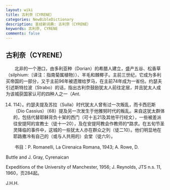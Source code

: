 ```yaml
---
layout: wiki
title: 古利奈（CYRENE）
categories: NewBibleDictionary
description: 圣经新词典: 古利奈（CYRENE）
keywords: 古利奈, CYRENE
comments: false
---
```


## 古利奈（CYRENE）

　　北非的一个港口，由多利亚种（Dorian）的希腊人建立，盛产五谷、松香草（silphium:〔译注：指南菊属植物〕）、羊毛和棘椰子。主前三世纪，它成为多利买帝国的一部分，又于主前96年被遗赠给罗马，在主前74年成为一省份。约瑟夫引述斯特拉波（Strabo）的话，指出古利奈鼓励犹太人前往定居，并且犹太人成为该城获国家认可的四种人之一（Ant.

14. 114）。约瑟夫提及苏拉（Sulla）时代犹太人曾有过一次叛乱，而卡西厄斯（Dio Cassius）（68）提及另一次发生于他雅努时代的叛乱。来自这犹太群体的，包括代替耶稣背负十架的西门（可十五21及其他平行经文），一些被差派往安提阿的宣教士（徒十一20），及在安提阿教会作教师的*路求。在五旬节圣灵降临的事件中，这城的一些犹太人亦在群众之列（徒二10）。他们明显地在耶路撒冷有自己的（或与人共用的）会堂（徒六9）。

　　书目：P. Romanelli, La Cirenaica Romana, 1943; A. Rowe, D.

Buttle and J. Gray, Cyrenaican

Expeditions of the University of Manchester, 1956; J. Reynolds, JTS n.s. 11, 1960，页284起。

J.H.H.






